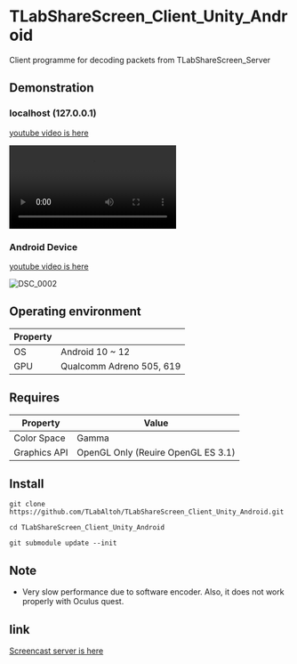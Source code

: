 # TLabShareScreen_Client_Unity_Android
Client programme for decoding packets from TLabShareScreen_Server

## Demonstration

### localhost (127.0.0.1)

[youtube video is here](https://youtu.be/PK0eoB0jQ_M)

<video src="https://user-images.githubusercontent.com/121733943/210447171-dd79dcfd-c64e-460e-81b2-7078929e0ea3.mp4"></video>

### Android Device

[youtube video is here](https://youtu.be/g4nKSnYe6RA)

![DSC_0002](https://user-images.githubusercontent.com/121733943/211289979-46bfc2f3-c247-4015-b21d-ba5839f11a41.JPG)

## Operating environment
| Property |                          |
|--------- | ------------------------ |
| OS       | Android 10 ~ 12          |
| GPU      | Qualcomm Adreno 505, 619 | 

## Requires
| Property     | Value                              |
| ------------ | ---------------------------------- |
| Color Space  | Gamma                              |
| Graphics API | OpenGL Only (Reuire OpenGL ES 3.1) |

## Install

```
git clone https://github.com/TLabAltoh/TLabShareScreen_Client_Unity_Android.git

cd TLabShareScreen_Client_Unity_Android

git submodule update --init
```

## Note
- Very slow performance due to software encoder. Also, it does not work properly with Oculus quest.

## link  
[Screencast server is here](https://github.com/TLabAltoh/TLabShareScreen_Server)
